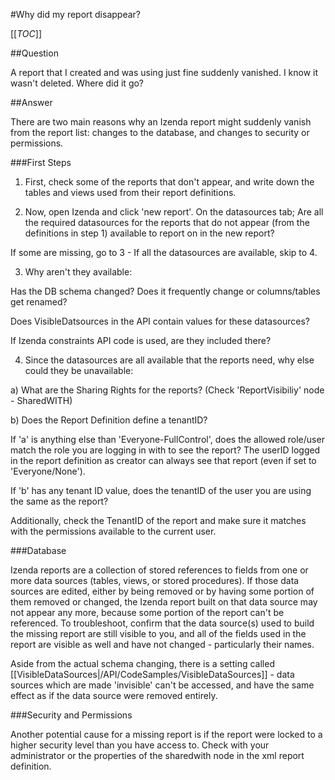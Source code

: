 #Why did my report disappear?

[[_TOC_]]

##Question

A report that I created and was using just fine suddenly vanished. I know it wasn't deleted. Where did it go?

##Answer

There are two main reasons why an Izenda report might suddenly vanish from the report list: changes to the database, and changes to security or permissions.

###First Steps

1) First, check some of the reports that don't appear, and write down the tables and views used from their report definitions.

2) Now, open Izenda and click 'new report'. On the datasources tab; Are all the required datasources for the reports that do not appear (from the definitions in step 1) available to report on in the new report?

If some are missing, go to 3 - If all the datasources are available, skip to 4.

3) Why aren't they available:

Has the DB schema changed? Does it frequently change or columns/tables get renamed? 

Does VisibleDatsources in the API contain values for these datasources?

If Izenda constraints API code is used, are they included there?

4) Since the datasources are all available that the reports need, why else could they be unavailable:

a) What are the Sharing Rights for the reports? (Check 'ReportVisibiliy' node - SharedWITH)

b) Does the Report Definition define a tenantID?

If 'a' is anything else than 'Everyone-FullControl', does the allowed role/user match the role you are logging in with to see the report? The userID logged in the report definition as creator can always see that report (even if set to 'Everyone/None').

If 'b' has any tenant ID value, does the tenantID of the user you are using the same as the report?

Additionally, check the TenantID of the report and make sure it matches with the permissions available to the current user.

###Database

Izenda reports are a collection of stored references to fields from one or more data sources (tables, views, or stored procedures). If those data sources are edited, either by being removed or by having some portion of them removed or changed, the Izenda report built on that data source may not appear any more, because some portion of the report can't be referenced. To troubleshoot, confirm that the data source(s) used to build the missing report are still visible to you, and all of the fields used in the report are visible as well and have not changed - particularly their names. 

Aside from the actual schema changing, there is a setting called [[VisibleDataSources|/API/CodeSamples/VisibleDataSources]] - data sources which are made 'invisible' can't be accessed, and have the same effect as if the data source were removed entirely.

###Security and Permissions

Another potential cause for a missing report is if the report were locked to a higher security level than you have access to. Check with your administrator or the properties of the sharedwith node in the xml report definition.


